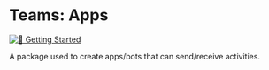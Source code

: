 <!-- Copyright (c) Microsoft Corporation. All rights reserved.-->
<!-- Licensed under the MIT License.-->

# Teams: Apps

[![📖 Getting Started](https://img.shields.io/badge/📖%20Getting%20Started-blue?style=for-the-badge)](https://microsoft.github.io/teams-ai)

A package used to create apps/bots that can send/receive activities.